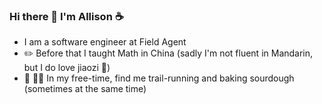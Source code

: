 ### Hi there 👋 I'm Allison ☕

- I am a software engineer at Field Agent
- ✏️ Before that I taught Math in China (sadly I'm not fluent in Mandarin, but I do love jiaozi 🥟)
- 🥖 🏃‍♀️ In my free-time, find me trail-running and baking sourdough (sometimes at the same time)





